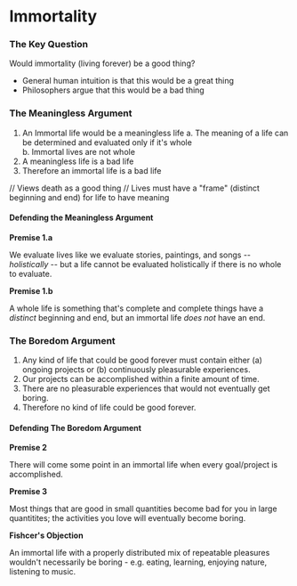# Immortality

### The Key Question

Would immortality (living forever) be a good thing?

- General human intuition is that this would be a great thing
- Philosophers argue that this would be a bad thing


### The Meaningless Argument

1. An Immortal life would be a meaningless life
   a. The meaning of a life can be determined and evaluated only if it's whole  
   b. Immortal lives are not whole
2. A meaningless life is a bad life
3. Therefore an immortal life is a bad life

// Views death as a good thing
// Lives must have a "frame" (distinct beginning and end) for life to have meaning

#### Defending the Meaningless Argument

**Premise 1.a**

We evaluate lives like we evaluate stories, paintings, and songs -- *holistically* -- but a life cannot be evaluated holistically if there is no whole to evaluate.

**Premise 1.b**

A whole life is something that's complete and complete things have a *distinct* beginning and end, but an immortal life *does not* have an end.

### The Boredom Argument

1. Any kind of life that could be good forever must contain either (a) ongoing projects or (b) continuously pleasurable experiences.
2. Our projects can be accomplished within a finite amount of time.
3. There are no pleasurable experiences that would not eventually get boring.
4. Therefore no kind of life could be good forever.

#### Defending The Boredom Argument

**Premise 2**

There will come some point in an immortal life when every goal/project is accomplished.

**Premise 3**

Most things that are good in small quantities become bad for you in large quantitites; the activities you love will eventually become boring.

**Fishcer's Objection**

An immortal life with a properly distributed mix of repeatable pleasures wouldn't necessarily be boring - e.g. eating, learning, enjoying nature, listening to music.